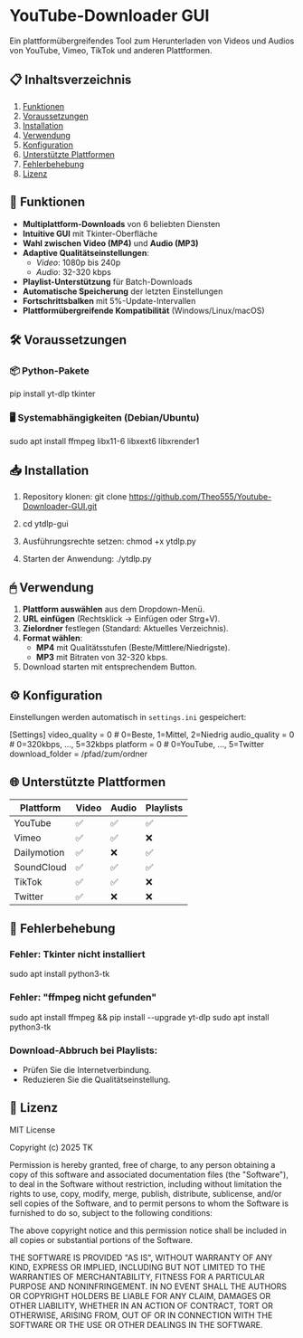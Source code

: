 # YouTube-Downloader GUI

Ein plattformübergreifendes Tool zum Herunterladen von Videos und Audios von YouTube, Vimeo, TikTok und anderen Plattformen.

## 📋 Inhaltsverzeichnis
1. [Funktionen](#-funktionen)
2. [Voraussetzungen](#-voraussetzungen)
3. [Installation](#-installation)
4. [Verwendung](#-verwendung)
5. [Konfiguration](#-konfiguration)
6. [Unterstützte Plattformen](#-unterstützte-plattformen)
7. [Fehlerbehebung](#-fehlerbehebung)
8. [Lizenz](#-lizenz)

## 🚀 Funktionen
- **Multiplattform-Downloads** von 6 beliebten Diensten
- **Intuitive GUI** mit Tkinter-Oberfläche
- **Wahl zwischen Video (MP4)** und **Audio (MP3)**
- **Adaptive Qualitätseinstellungen**:
  - *Video*: 1080p bis 240p
  - *Audio*: 32-320 kbps
- **Playlist-Unterstützung** für Batch-Downloads
- **Automatische Speicherung** der letzten Einstellungen
- **Fortschrittsbalken** mit 5%-Update-Intervallen
- **Plattformübergreifende Kompatibilität** (Windows/Linux/macOS)

## 🛠 Voraussetzungen

### 📦 Python-Pakete
pip install yt-dlp tkinter

### 🖥 Systemabhängigkeiten (Debian/Ubuntu)
sudo apt install ffmpeg libx11-6 libxext6 libxrender1

## 📥 Installation

1. Repository klonen: git clone https://github.com/Theo555/Youtube-Downloader-GUI.git
2. cd ytdlp-gui

3. Ausführungsrechte setzen:
chmod +x ytdlp.py

4. Starten der Anwendung:
./ytdlp.py

## 🖱 Verwendung
1. **Plattform auswählen** aus dem Dropdown-Menü.
2. **URL einfügen** (Rechtsklick → Einfügen oder Strg+V).
3. **Zielordner** festlegen (Standard: Aktuelles Verzeichnis).
4. **Format wählen**:
   - **MP4** mit Qualitätsstufen (Beste/Mittlere/Niedrigste).
   - **MP3** mit Bitraten von 32-320 kbps.
5. Download starten mit entsprechendem Button.

## ⚙ Konfiguration
Einstellungen werden automatisch in `settings.ini` gespeichert:

[Settings]
  video_quality = 0    # 0=Beste, 1=Mittel, 2=Niedrig
  audio_quality = 0    # 0=320kbps, ..., 5=32kbps
  platform = 0         # 0=YouTube, ..., 5=Twitter
  download_folder = /pfad/zum/ordner


## 🌐 Unterstützte Plattformen
| Plattform    | Video | Audio | Playlists |
|--------------|-------|-------|-----------|
| YouTube      | ✅    | ✅    | ✅        |
| Vimeo        | ✅    | ✅    | ❌        |
| Dailymotion  | ✅    | ❌    | ✅        |
| SoundCloud   | ✅    | ✅    | ✅        |
| TikTok       | ✅    | ✅    | ❌        |
| Twitter      | ✅    | ❌    | ❌        |

## 🔧 Fehlerbehebung

### Fehler: Tkinter nicht installiert
sudo apt install python3-tk

### Fehler: "ffmpeg nicht gefunden"
sudo apt install ffmpeg && pip install --upgrade yt-dlp
sudo apt install python3-tk

### Download-Abbruch bei Playlists:
- Prüfen Sie die Internetverbindung.
- Reduzieren Sie die Qualitätseinstellung.

## 📄 Lizenz

MIT License

Copyright (c) 2025 TK

Permission is hereby granted, free of charge, to any person obtaining a copy
of this software and associated documentation files (the "Software"), to deal
in the Software without restriction, including without limitation the rights
to use, copy, modify, merge, publish, distribute, sublicense, and/or sell
copies of the Software, and to permit persons to whom the Software is
furnished to do so, subject to the following conditions:

The above copyright notice and this permission notice shall be included in all
copies or substantial portions of the Software.

THE SOFTWARE IS PROVIDED "AS IS", WITHOUT WARRANTY OF ANY KIND, EXPRESS OR
IMPLIED, INCLUDING BUT NOT LIMITED TO THE WARRANTIES OF MERCHANTABILITY,
FITNESS FOR A PARTICULAR PURPOSE AND NONINFRINGEMENT. IN NO EVENT SHALL THE
AUTHORS OR COPYRIGHT HOLDERS BE LIABLE FOR ANY CLAIM, DAMAGES OR OTHER
LIABILITY, WHETHER IN AN ACTION OF CONTRACT, TORT OR OTHERWISE, ARISING FROM,
OUT OF OR IN CONNECTION WITH THE SOFTWARE OR THE USE OR OTHER DEALINGS IN THE
SOFTWARE.



